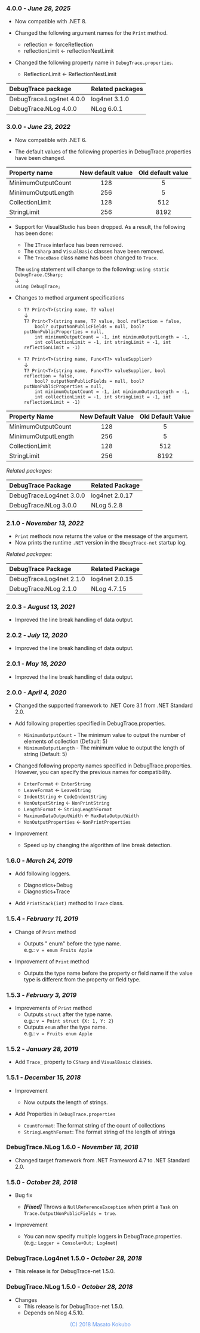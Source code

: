 ### 4.0.0 - _June 28, 2025_

* Now compatible with .NET 8.

* Changed the following argument names for the `Print` method.
    * reflection ← forceReflection
    * reflectionLimit ← reflectionNestLimit

* Changed the following property name in `DebugTrace.properties`.
    * ReflectionLimit ← ReflectionNestLimit

|DebugTrace package      |Related packages|
|:-----------------------|:---------------|
|DebugTrace.Log4net 4.0.0|log4net 3.1.0   |
|DebugTrace.NLog 4.0.0   |NLog 6.0.1      |

### 3.0.0 - _June 23, 2022_

* Now compatible with .NET 6.

* The default values ​​of the following properties in DebugTrace.properties have been changed.

|Property name|New default value|Old default value|
|:------------|:---------------:|:---------------:|
|MinimumOutputCount |128|   5|
|MinimumOutputLength|256|   5|
|CollectionLimit    |128| 512|
|StringLimit        |256|8192|

* Support for VisualStudio has been dropped.
    As a result, the following has been done:
    * The `ITrace` interface has been removed.
    * The `CSharp` and `VisualBasic` classes have been removed.
    * The `TraceBase` class name has been changed to `Trace`.
 
    The `using` statement will change to the following: 
    `using static DebugTrace.CSharp;`  
        ↓  
    `using DebugTrace;`

* Changes to method argument specifications    
    * `T? Print<T>(string name, T? value)`  
        ↓  
    `T? Print<T>(string name, T? value, bool reflection = false,`  
    `    bool? outputNonPublicFields = null, bool? putNonPublicProperties = null,`  
    `    int minimumOutputCount = -1, int minimumOutputLength = -1,`  
    `    int collectionLimit = -1, int stringLimit = -1, int reflectionLimit = -1)`

    * `T? Print<T>(string name, Func<T?> valueSupplier)`  
        ↓  
    `T? Print<T>(string name, Func<T?> valueSupplier, bool reflection = false,`  
    `    bool? outputNonPublicFields = null, bool? putNonPublicProperties = null,`  
    `    int minimumOutputCount = -1, int minimumOutputLength = -1,`  
    `    int collectionLimit = -1, int stringLimit = -1, int reflectionLimit = -1)`

|Property Name|New Default Value|Old Default Value|
|:----------- |:---------------:|:---------------:|
|MinimumOutputCount |128|   5|
|MinimumOutputLength|256|   5|
|CollectionLimit    |128| 512|
|StringLimit        |256|8192|

_Related packages:_

|DebugTrace Package|Related Package|
|:----|:----|
|DebugTrace.Log4net 3.0.0|log4net 2.0.17|
|DebugTrace.NLog 3.0.0   |NLog 5.2.8|

### 2.1.0 - _November 13, 2022_

* `Print` methods now returns the value or the message of the argument.
* Now prints the runtime `.NET` version in the `DbeugTrace-net` startup log.

_Related packages:_

|DebugTrace Package|Related Package|
|:----|:----|
|DebugTrace.Log4net 2.1.0|log4net 2.0.15|
|DebugTrace.NLog 2.1.0   |NLog 4.7.15|

### 2.0.3 - _August 13, 2021_

* Improved the line break handling of data output.

### 2.0.2 - _July 12, 2020_

* Improved the line break handling of data output.

### 2.0.1 - _May 16, 2020_

* Improved the line break handling of data output.

### 2.0.0 - _April 4, 2020_

* Changed the supported framework to .NET Core 3.1 from .NET Standard 2.0.

* Add following properties specified in DebugTrace.properties.
    * `MinimumOutputCount` - The minimum value to output the number of elements of collection (Default: 5)
    * `MinimumOutputLength` - The minimum value to output the length of string (Default: 5)

* Changed following property names specified in DebugTrace.properties. However, you can specify the previous names for compatibility.
    * `EnterFormat` <- `EnterString`
    * `LeaveFormat` <- `LeaveString`
    * `IndentString` <- `CodeIndentString`
    * `NonOutputString` <- `NonPrintString`
    * `LengthFormat` <- `StringLengthFormat`
    * `MaximumDataOutputWidth` <- `MaxDataOutputWidth`
    * `NonOutputProperties` <- `NonPrintProperties`

* Improvement
    * Speed up by changing the algorithm of line break detection.

### 1.6.0 - _March 24, 2019_

* Add following loggers.
    * Diagnostics+Debug
    * Diagnostics+Trace

* Add `PrintStack(int)` method to `Trace` class.

### 1.5.4 - _February 11, 2019_

* Change of `Print` method
    * Outputs " enum" before the type name.  
      e.g.: `v = enum Fruits Apple`

* Improvement of `Print` method
    * Outputs the type name before the property or field name if the value type is different from the property or field type.

### 1.5.3 - _February 3, 2019_

* Improvements of `Print` method
    * Outputs `struct` after the type name.  
      e.g.: `v = Point struct {X: 1, Y: 2}`
    * Outputs `enum` after the type name.  
      e.g.: `v = Fruits enum Apple`

### 1.5.2 - _January 28, 2019_

* Add `Trace_` property to `CSharp` and `VisualBasic` classes.

### 1.5.1 - _December 15, 2018_

* Improvement
    * Now outputs the length of strings.

* Add Properties in `DebugTrace.properties`
    * `CountFormat`: The format string of the count of collections
    * `StringLengthFormat`: The format string of the length of strings

### DebugTrace.NLog 1.6.0 - _November 18, 2018_
* Changed target framework from .NET Frameword 4.7 to .NET Standard 2.0.

### 1.5.0 - _October 28, 2018_
* Bug fix
    * **_[Fixed]_** Throws a `NullReferenceException` when print a `Task` on `Trace.OutputNonPublicFields = true`.

* Improvement
    * You can now specify multiple loggers in DebugTrace.properties. (e.g.: `Logger = Console+Out; Log4net`)

### DebugTrace.Log4net 1.5.0 - _October 28, 2018_
* This release is for DebugTrace-net 1.5.0.

### DebugTrace.NLog 1.5.0 - _October 28, 2018_
* Changes
    * This release is for DebugTrace-net 1.5.0.
    * Depends on Nlog 4.5.10.

<div align="center" style="color:#6699EE">(C) 2018 Masato Kokubo</div>
